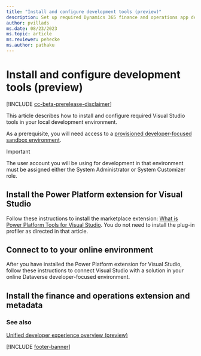 ```yaml
---
title: "Install and configure development tools (preview)"
description: Set up required Dynamics 365 finance and operations app development tools on your local computer.
author: pvillads
ms.date: 08/23/2023
ms.topic: article
ms.reviewer: pehecke
ms.author: pathaku
---
```


# Install and configure development tools (preview)

[!INCLUDE [cc-beta-prerelease-disclaimer](../../includes/cc-beta-prerelease-disclaimer.md)]

This article describes how to install and configure required Visual Studio tools in your local development environment.

As a prerequisite, you will need access to a [provisioned developer-focused sandbox environment](../../admin/unified-experience/tutorial-deploy-new-environment-with-ERP-template.md). 

> [!IMPORTANT]
> The user account you will be using for development in that environment must be assigned either the System Administrator or System Customizer role.

## Install the Power Platform extension for Visual Studio

Follow these instructions to install the marketplace extension: [What is Power Platform Tools for Visual Studio](../devtools-vs.md). You do not need to install the plug-in profiler as directed in that article.

## Connect to to your online environment

After you have installed the Power Platform extension for Visual Studio, follow these instructions to connect Visual Studio with a solution in your online Dataverse developer-focused environment.



## Install the finance and operations extension and metadata


 
### See also

[Unified developer experience overview (preview)](overview.md)

[!INCLUDE [footer-banner](../../includes/footer-banner.md)]